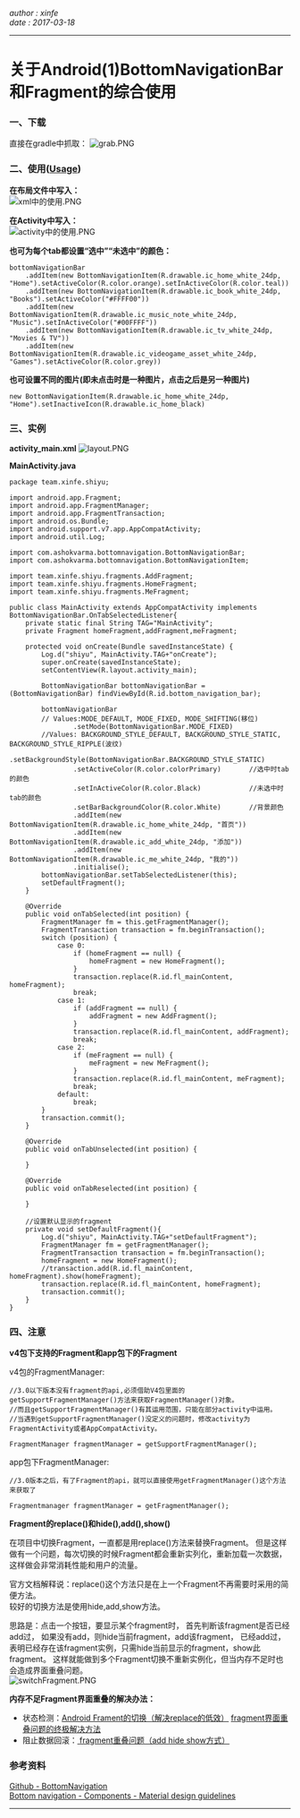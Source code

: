 *author : xinfe*   
*date : 2017-03-18*
***
# 关于Android(1)BottomNavigationBar和Fragment的综合使用

### 一、下载
直接在gradle中抓取：
![grab.PNG](https://ooo.0o0.ooo/2017/03/18/58cc99ec7dbba.png)  


### 二、使用([Usage](https://github.com/Ashok-Varma/BottomNavigation/wiki/Usage))

**在布局文件中写入：**    
![xml中的使用.PNG](https://ooo.0o0.ooo/2017/03/18/58ccba779c1c4.png)   

**在Activity中写入：**    
![activity中的使用.PNG](https://ooo.0o0.ooo/2017/03/18/58ccbaaa1fb62.png)   
 
**也可为每个tab都设置“选中”“未选中”的颜色：**   
```
bottomNavigationBar
    .addItem(new BottomNavigationItem(R.drawable.ic_home_white_24dp, "Home").setActiveColor(R.color.orange).setInActiveColor(R.color.teal))
    .addItem(new BottomNavigationItem(R.drawable.ic_book_white_24dp, "Books").setActiveColor("#FFFF00"))
    .addItem(new BottomNavigationItem(R.drawable.ic_music_note_white_24dp, "Music").setInActiveColor("#00FFFF"))
    .addItem(new BottomNavigationItem(R.drawable.ic_tv_white_24dp, "Movies & TV"))
    .addItem(new BottomNavigationItem(R.drawable.ic_videogame_asset_white_24dp, "Games").setActiveColor(R.color.grey))
```

**也可设置不同的图片(即未点击时是一种图片，点击之后是另一种图片)**    
```
new BottomNavigationItem(R.drawable.ic_home_white_24dp, "Home").setInactiveIcon(R.drawable.ic_home_black)
```



### 三、实例
**activity_main.xml**
![layout.PNG](https://ooo.0o0.ooo/2017/03/18/58ccbad8ca519.png)

**MainActivity.java**
```
package team.xinfe.shiyu;

import android.app.Fragment;
import android.app.FragmentManager;
import android.app.FragmentTransaction;
import android.os.Bundle;
import android.support.v7.app.AppCompatActivity;
import android.util.Log;

import com.ashokvarma.bottomnavigation.BottomNavigationBar;
import com.ashokvarma.bottomnavigation.BottomNavigationItem;

import team.xinfe.shiyu.fragments.AddFragment;
import team.xinfe.shiyu.fragments.HomeFragment;
import team.xinfe.shiyu.fragments.MeFragment;

public class MainActivity extends AppCompatActivity implements BottomNavigationBar.OnTabSelectedListener{
    private static final String TAG="MainActivity";
    private Fragment homeFragment,addFragment,meFragment;

    protected void onCreate(Bundle savedInstanceState) {
        Log.d("shiyu", MainActivity.TAG+"onCreate");
        super.onCreate(savedInstanceState);
        setContentView(R.layout.activity_main);

        BottomNavigationBar bottomNavigationBar = (BottomNavigationBar) findViewById(R.id.bottom_navigation_bar);

        bottomNavigationBar
		// Values:MODE_DEFAULT, MODE_FIXED, MODE_SHIFTING(移位)
                .setMode(BottomNavigationBar.MODE_FIXED)   
		//Values: BACKGROUND_STYLE_DEFAULT, BACKGROUND_STYLE_STATIC, BACKGROUND_STYLE_RIPPLE(波纹)
                .setBackgroundStyle(BottomNavigationBar.BACKGROUND_STYLE_STATIC)
                .setActiveColor(R.color.colorPrimary)       //选中时tab的颜色
                .setInActiveColor(R.color.Black)            //未选中时tab的颜色
                .setBarBackgroundColor(R.color.White)       //背景颜色
                .addItem(new BottomNavigationItem(R.drawable.ic_home_white_24dp, "首页"))
                .addItem(new BottomNavigationItem(R.drawable.ic_add_white_24dp, "添加"))
                .addItem(new BottomNavigationItem(R.drawable.ic_me_white_24dp, "我的"))
                .initialise();
        bottomNavigationBar.setTabSelectedListener(this);
        setDefaultFragment();
    }

    @Override
    public void onTabSelected(int position) {
        FragmentManager fm = this.getFragmentManager();
        FragmentTransaction transaction = fm.beginTransaction();
        switch (position) {
            case 0:
                if (homeFragment == null) {
                    homeFragment = new HomeFragment();
                }
                transaction.replace(R.id.fl_mainContent, homeFragment);
                break;
            case 1:
                if (addFragment == null) {
                    addFragment = new AddFragment();
                }
                transaction.replace(R.id.fl_mainContent, addFragment);
                break;
            case 2:
                if (meFragment == null) {
                    meFragment = new MeFragment();
                }
                transaction.replace(R.id.fl_mainContent, meFragment);
                break;
            default:
                break;
        }
        transaction.commit();
    }

    @Override
    public void onTabUnselected(int position) {

    }

    @Override
    public void onTabReselected(int position) {

    }

    //设置默认显示的fragment
    private void setDefaultFragment(){
        Log.d("shiyu", MainActivity.TAG+"setDefaultFragment");
        FragmentManager fm = getFragmentManager();
        FragmentTransaction transaction = fm.beginTransaction();
        homeFragment = new HomeFragment();
        //transaction.add(R.id.fl_mainContent, homeFragment).show(homeFragment);
        transaction.replace(R.id.fl_mainContent, homeFragment);
        transaction.commit();
    }
}

```

### 四、注意   
**v4包下支持的Fragment和app包下的Fragment**   

v4包的FragmentManager:
```
//3.0以下版本没有fragment的api,必须借助V4包里面的getSupportFragmentManager()方法来获取FragmentManager()对象。
//而且getSupportFragmentManager()有其运用范围，只能在部分activity中运用。
//当遇到getSupportFragmentManager()没定义的问题时，修改activity为FragmentActivity或者AppCompatActivity。

FragmentManager fragmentManager = getSupportFragmentManager();
```
app包下FragmentManager:
``` 
//3.0版本之后，有了Fragment的api，就可以直接使用getFragmentManager()这个方法来获取了

Fragmentmanager fragmentManager = getFragmentManager();
```

**Fragment的replace()和hide(),add(),show()**   

在项目中切换Fragment，一直都是用replace()方法来替换Fragment。
但是这样做有一个问题，每次切换的时候Fragment都会重新实列化，重新加载一次数据，这样做会非常消耗性能和用户的流量。   

官方文档解释说：replace()这个方法只是在上一个Fragment不再需要时采用的简便方法。   
较好的切换方法是使用hide,add,show方法。   

思路是：点击一个按钮，要显示某个fragment时，
首先判断该fragment是否已经add过，
如果没有add，则hide当前fragment，add该fragment，
已经add过，表明已经存在该fragment实例，只需hide当前显示的fragment，show此fragment。
这样就能做到多个Fragment切换不重新实例化，但当内存不足时也会造成界面重叠问题。   
![switchFragment.PNG](https://ooo.0o0.ooo/2017/03/19/58ce36dee0ffa.png)

**内存不足Fragment界面重叠的解决办法：**
- 状态检测：[Android Frament的切换（解决replace的低效）](http://www.cnblogs.com/android-joker/p/4414891.html) [ fragment界面重叠问题的终极解决方法 ](http://blog.csdn.net/fussenyu/article/details/51283282)
- 阻止数据回滚：[ fragment重叠问题（add hide show方式）](http://blog.csdn.net/fly7632785/article/details/48295741)



### 参考资料
[Github - BottomNavigation](https://github.com/Ashok-Varma/BottomNavigation)   
[Bottom navigation - Components - Material design guidelines](https://material.io/guidelines/components/bottom-navigation.html#bottom-navigation-specs)
***
